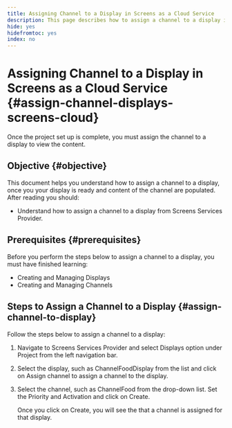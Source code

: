```yaml
---
title: Assigning Channel to a Display in Screens as a Cloud Service
description: This page describes how to assign a channel to a display in Screens as a Cloud Service.
hide: yes
hidefromtoc: yes
index: no
---
```


# Assigning Channel to a Display in Screens as a Cloud Service {#assign-channel-displays-screens-cloud}

Once the project set up is complete, you must assign the channel to a display to view the content.

## Objective {#objective}

This document helps you understand how to assign a channel to a display, once you your display  is ready and content of the channel are populated. After reading you should:

* Understand how to assign a channel to a display from Screens Services Provider.

## Prerequisites {#prerequisites}

Before you perform the steps below to assign a channel to a display, you must have finished learning:

* Creating  and Managing Displays
* Creating and Managing Channels

## Steps to Assign a Channel to a Display {#assign-channel-to-display}

Follow the steps below to assign a channel to a display:

1. Navigate to Screens Services Provider and select Displays option under Project from the left navigation bar.

1. Select the display, such as ChannelFoodDisplay from the list and click on Assign channel to assign a channel to the display.

1. Select the channel, such as ChannelFood from the drop-down list. Set the Priority and Activation and click on Create.


   Once you click on Create, you will see the that a channel is assigned for that display.

